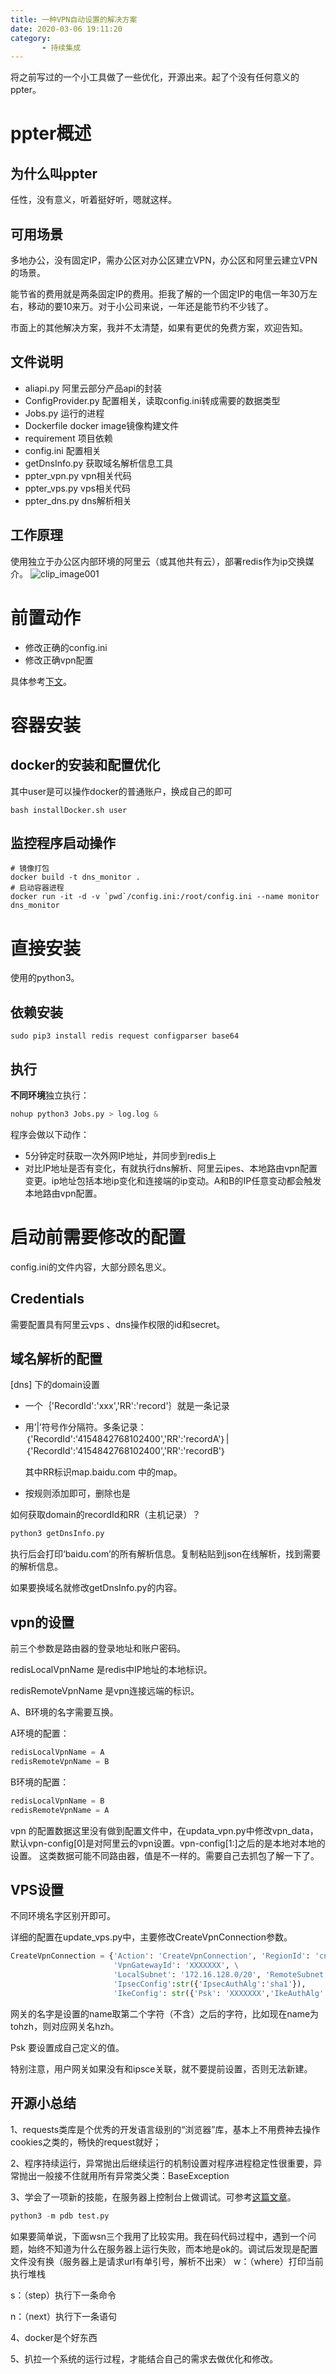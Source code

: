 ```yaml
---
title: 一种VPN自动设置的解决方案
date: 2020-03-06 19:11:20
category:
       - 持续集成
---
```


将之前写过的一个小工具做了一些优化，开源出来。起了个没有任何意义的ppter。

# ppter概述

## 为什么叫ppter
任性，没有意义，听着挺好听，嗯就这样。
## 可用场景

多地办公，没有固定IP，需办公区对办公区建立VPN，办公区和阿里云建立VPN的场景。

能节省的费用就是两条固定IP的费用。拒我了解的一个固定IP的电信一年30万左右，移动的要10来万。对于小公司来说，一年还是能节约不少钱了。

市面上的其他解决方案，我并不太清楚，如果有更优的免费方案，欢迎告知。
## 文件说明
- aliapi.py 阿里云部分产品api的封装
- ConfigProvider.py 配置相关，读取config.ini转成需要的数据类型 
- Jobs.py 运行的进程 
- Dockerfile docker image镜像构建文件 
- requirement 项目依赖
- config.ini 配置相关
- getDnsInfo.py 获取域名解析信息工具 
- ppter_vpn.py vpn相关代码
- ppter_vps.py vps相关代码
- ppter_dns.py dns解析相关
## 工作原理
使用独立于办公区内部环境的阿里云（或其他共有云），部署redis作为ip交换媒介。
![clip_image001](/images/clip_image001.png)

# 前置动作
- 修改正确的config.ini
- 修改正确vpn配置

具体参考[下文](#启动前需要修改的配置)。

# 容器安装
## docker的安装和配置优化
其中user是可以操作docker的普通账户，换成自己的即可
```shell script
bash installDocker.sh user
```
## 监控程序启动操作
```shell
# 镜像打包
docker build -t dns_monitor .
# 启动容器进程
docker run -it -d -v `pwd`/config.ini:/root/config.ini --name monitor dns_monitor
```

# 直接安装
使用的python3。
## 依赖安装
```shell
sudo pip3 install redis request configparser base64
```

## 执行

**不同环境**独立执行：

```python
nohup python3 Jobs.py > log.log &
```

程序会做以下动作：

- 5分钟定时获取一次外网IP地址，并同步到redis上
- 对比IP地址是否有变化，有就执行dns解析、阿里云ipes、本地路由vpn配置变更。ip地址包括本地ip变化和连接端的ip变动。A和B的IP任意变动都会触发本地路由vpn配置。

# 启动前需要修改的配置

config.ini的文件内容，大部分顾名思义。

## Credentials

需要配置具有阿里云vps 、dns操作权限的id和secret。

## 域名解析的配置

[dns] 下的domain设置

- 一个｛'RecordId':'xxx','RR':'record'｝就是一条记录

- 用’|’符号作分隔符。多条记录：｛'RecordId':'4154842768102400','RR':'recordA'｝|｛'RecordId':'4154842768102400','RR':'recordB'｝
  
  其中RR标识map.baidu.com 中的map。
- 按规则添加即可，删除也是

如何获取domain的recordId和RR（主机记录）？

```python
python3 getDnsInfo.py
```

执行后会打印‘baidu.com’的所有解析信息。复制粘贴到json在线解析，找到需要的解析信息。

如果要换域名就修改getDnsInfo.py的内容。

## vpn的设置

前三个参数是路由器的登录地址和账户密码。

redisLocalVpnName 是redis中IP地址的本地标识。

redisRemoteVpnName 是vpn连接远端的标识。

A、B环境的名字需要互换。

A环境的配置：

```python
redisLocalVpnName = A
redisRemoteVpnName = B
```

B环境的配置：

```python
redisLocalVpnName = B
redisRemoteVpnName = A
```
vpn 的配置数据这里没有做到配置文件中，在updata_vpn.py中修改vpn_data，默认vpn-config[0]是对阿里云的vpn设置。vpn-config[1:]之后的是本地对本地的设置。
这类数据可能不同路由器，值是不一样的。需要自己去抓包了解一下了。



## VPS设置

不同环境名字区别开即可。

详细的配置在update_vps.py中，主要修改CreateVpnConnection参数。

```python
CreateVpnConnection = {'Action': 'CreateVpnConnection', 'RegionId': 'cn-hangzhou',
                       'VpnGatewayId': 'XXXXXXX', \
                       'LocalSubnet': '172.16.128.0/20', 'RemoteSubnet': '10.189.51.0/24',
                       'IpsecConfig':str({'IpsecAuthAlg':'sha1'}),
                       'IkeConfig': str({'Psk': 'XXXXXXX','IkeAuthAlg': 'sha1'}), 'CustomerGatewayId': '', 'Name': ''}

```

网关的名字是设置的name取第二个字符（不含）之后的字符，比如现在name为tohzh，则对应网关名hzh。

Psk 要设置成自己定义的值。

特别注意，用户网关如果没有和ipsce关联，就不要提前设置，否则无法新建。

## 开源小总结

1、requests类库是个优秀的开发语言级别的“浏览器”库，基本上不用费神去操作cookies之类的，畅快的request就好；

2、程序持续运行，异常抛出后继续运行的机制设置对程序进程稳定性很重要，异常抛出一般接不住就用所有异常类父类：BaseException

3、学会了一项新的技能，在服务器上控制台上做调试。可参考[这篇文章]( https://www.cnblogs.com/xiaohai2003ly/p/8529472.html )。

```python
python3 -m pdb test.py
```

如果要简单说，下面wsn三个我用了比较实用。我在码代码过程中，遇到一个问题，始终不知道为什么在服务器上运行失败，而本地是ok的。调试后发现是配置文件没有换（服务器上是请求url有单引号，解析不出来）
w：（where）打印当前执行堆栈 

s：（step）执行下一条命令 

n：（next）执行下一条语句 

4、docker是个好东西

5、扒拉一个系统的运行过程，才能结合自己的需求去做优化和修改。



